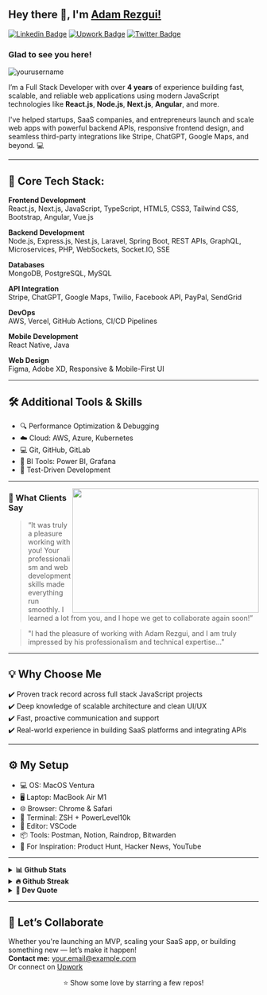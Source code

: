 ## Hey there 👋, I'm [Adam Rezgui!](https://github.com/yourusername)

[![Linkedin Badge](https://img.shields.io/badge/-LinkedIn-0e76a8?style=flat-square&logo=Linkedin&logoColor=white)](https://www.linkedin.com/in/yourlinkedin)
[![Upwork Badge](https://img.shields.io/badge/-Upwork-6fda44?style=flat-square&logo=upwork&logoColor=white)](https://www.upwork.com/freelancers/~yourupworkprofile)
[![Twitter Badge](https://img.shields.io/badge/-Twitter-00acee?style=flat-square&logo=Twitter&logoColor=white)](https://twitter.com/yourtwitter)

### Glad to see you here!
<p align="left"> <img src="https://komarev.com/ghpvc/?username=yourusername&label=Profile%20views&color=0e75b6&style=flat" alt="yourusername" /> </p>

I’m a Full Stack Developer with over **4 years** of experience building fast, scalable, and reliable web applications using modern JavaScript technologies like **React.js**, **Node.js**, **Next.js**, **Angular**, and more.

I've helped startups, SaaS companies, and entrepreneurs launch and scale web apps with powerful backend APIs, responsive frontend design, and seamless third-party integrations like Stripe, ChatGPT, Google Maps, and beyond. 💻

---

## 🔧 Core Tech Stack:

**Frontend Development**  
React.js, Next.js, JavaScript, TypeScript, HTML5, CSS3, Tailwind CSS, Bootstrap, Angular, Vue.js

**Backend Development**  
Node.js, Express.js, Nest.js, Laravel, Spring Boot, REST APIs, GraphQL, Microservices, PHP, WebSockets, Socket.IO, SSE

**Databases**  
MongoDB, PostgreSQL, MySQL

**API Integration**  
Stripe, ChatGPT, Google Maps, Twilio, Facebook API, PayPal, SendGrid

**DevOps**  
AWS, Vercel, GitHub Actions, CI/CD Pipelines

**Mobile Development**  
React Native, Java

**Web Design**  
Figma, Adobe XD, Responsive & Mobile-First UI

---

## 🛠️ Additional Tools & Skills

- 🔍 Performance Optimization & Debugging
- ☁️ Cloud: AWS, Azure, Kubernetes
- 💻 Git, GitHub, GitLab
- 🧠 BI Tools: Power BI, Grafana
- 🧪 Test-Driven Development

---

<img align="right" height="250" width="375" alt="" src="https://raw.githubusercontent.com/iampavangandhi/iampavangandhi/master/gifs/coder.gif" />

### 💬 What Clients Say

> “It was truly a pleasure working with you! Your professionalism and web development skills made everything run smoothly. I learned a lot from you, and I hope we get to collaborate again soon!”

> "I had the pleasure of working with Adam Rezgui, and I am truly impressed by his professionalism and technical expertise..."

---

## 💡 Why Choose Me

✔️ Proven track record across full stack JavaScript projects  
✔️ Deep knowledge of scalable architecture and clean UI/UX  
✔️ Fast, proactive communication and support  
✔️ Real-world experience in building SaaS platforms and integrating APIs

---

## ⚙️ My Setup

- 💻 OS: MacOS Ventura  
- 🖥️ Laptop: MacBook Air M1  
- 🌐 Browser: Chrome & Safari  
- 🧠 Terminal: ZSH + PowerLevel10k  
- 🧰 Editor: VSCode  
- 📦 Tools: Postman, Notion, Raindrop, Bitwarden  
- 📱 For Inspiration: Product Hunt, Hacker News, YouTube

---

<details>
  <summary><b>📊 Github Stats</b></summary>
  <br />
  <img height="180em" src="https://github-readme-stats.vercel.app/api?username=yourusername&show_icons=true&hide_border=true&count_private=true&include_all_commits=true" />
  <img height="180em" src="https://github-readme-stats.vercel.app/api/top-langs/?username=yourusername&exclude_repo=yourrepo&layout=compact&hide_border=true&langs_count=8"/>
</details>

<details>
  <summary><b>🔥 Github Streak</b></summary>
  <br />
  <img height="180em" src="https://github-readme-streak-stats.herokuapp.com?user=yourusername&hide_border=true" />
</details>

<details>
  <summary><b>💬 Dev Quote</b></summary>
  <p align="center">
    <img src="https://quotes-github-readme.vercel.app/api?type=horizontal&theme=dark" alt="Dev Quote" />
  </p>
</details>

---

## 📩 Let’s Collaborate

Whether you're launching an MVP, scaling your SaaS app, or building something new — let’s make it happen!  
**Contact me:** [your.email@example.com](mailto:your.email@example.com)  
Or connect on [Upwork](https://www.upwork.com/freelancers/~yourupworkprofile)

<div align="center">
  ⭐️ Show some love by starring a few repos!
</div>
